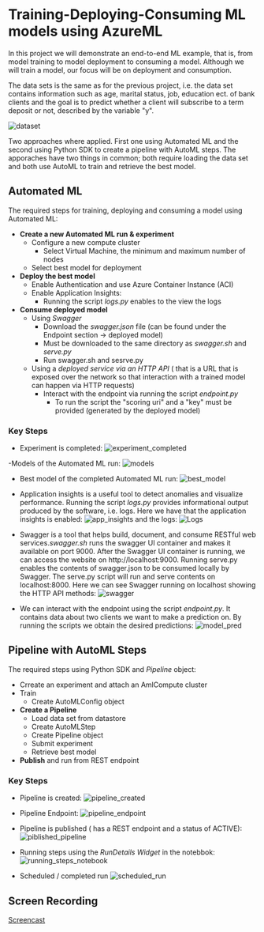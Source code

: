 # Training-Deploying-Consuming ML models using AzureML

In this project we will demonstrate an end-to-end ML example, that is, from model training to model deployment to consuming a model. Although we will train a model, our focus will be on deployment and consumption.  

The data sets is the same as for the previous project, i.e. the data set contains information such as age, marital status, job, education ect. of bank clients and the goal is to predict whether a client will subscribe to a term deposit or not, described by the variable "y". 

![dataset](https://github.com/elenacramer/nd00333_AZMLND_C2/blob/master/screenshots/registered_dataset.png)

Two approaches where applied. First one using Automated ML and the second using Python SDK to create a pipeline with AutoML steps. The apporaches have two things in common; both require loading the data set and both use AutoML to train and retrieve the best model. 

## Automated ML 
The required steps for training, deploying and consuming a model using Automated ML:
- **Create a new Automated ML run & experiment** 
	- Configure a new compute cluster
		- Select Virtual Machine, the minimum and maximum number of nodes
	- Select best model for deployment
- **Deploy the best model** 
	- Enable Authentication and use Azure Container Instance (ACI)
	- Enable Application Insights: 
		- Running the script *logs.py* enables to the view the logs 
- **Consume deployed model**
	- Using *Swagger* 
		- Download the *swagger.json* file (can be found under the Endpoint section -> deployed model) 
		- Must be downloaded to the same directory as *swagger.sh* and *serve.py*
		-  Run swagger.sh and sesrve.py 
	- Using a *deployed service via an HTTP API* ( that is a URL that is exposed over the network so that interaction with a trained model can happen via HTTP requests)
		-  Interact with the endpoint via running the script *endpoint.py* 
			- To run the script the "scoring uri" and a "key" must be provided (generated by the deployed model)
  
 ### Key Steps 
- Experiment is completed:
![experiment_completed](https://github.com/elenacramer/nd00333_AZMLND_C2/blob/master/screenshots/completed_AutomatedML_run.png)

-Models of the Automated ML run:
![models](https://github.com/elenacramer/nd00333_AZMLND_C2/blob/master/screenshots/Automated_ML_models.png)


- Best model of the completed Automated ML run:
![best_model](https://github.com/elenacramer/nd00333_AZMLND_C2/blob/master/screenshots/AutomatedML_best_model.png)

- Application insights is a useful tool to detect anomalies and visualize performance. Running the script *logs.py* provides informational output produced by the software, i.e. logs. 
Here we have that the application insights is enabled:
![app_insights](https://github.com/elenacramer/nd00333_AZMLND_C2/blob/master/screenshots/AutomatedML_app_insights.png)
and the logs: 
![Logs](https://github.com/elenacramer/nd00333_AZMLND_C2/blob/master/screenshots/running_logs_py.png)

- Swagger is a tool that helps build, document, and consume RESTful web services.*swagger.sh* runs the swagger UI container and makes it available on port 9000. After the Swagger UI container is running, we can access the website on http://localhost:9000. Running serve.py enables the contents of swagger.json to be consumed locally by Swagger. The serve.py script will run and serve contents on localhost:8000. Here we can see Swagger running on localhost showing the HTTP API methods: 
![swagger](https://github.com/elenacramer/nd00333_AZMLND_C2/blob/master/screenshots/swagger.png)

- We can interact with the endpoint using the script *endpoint.py*. It contains data about two clients we want to make a prediction on. By running the scripts we obtain the desired predictions:
![model_pred](https://github.com/elenacramer/nd00333_AZMLND_C2/blob/master/screenshots/model_pred.png)

## Pipeline with AutoML Steps
The required steps using Python SDK and *Pipeline* object: 
- Crreate an experiment and attach an AmlCompute cluster 
- Train
	- Create AutoMLConfig  object
- **Create a Pipeline**  
	- Load data set from datastore
	- Create AutoMLStep
	- Create Pipeline object 
	- Submit experiment 
	- Retrieve best model 
- **Publish** and run from REST endpoint

### Key Steps
- Pipeline is created:
 ![pipeline_created](https://github.com/elenacramer/nd00333_AZMLND_C2/blob/master/screenshots/pipeline_created.png) 
 
- Pipeline Endpoint:
![pipeline_endpoint](https://github.com/elenacramer/nd00333_AZMLND_C2/blob/master/screenshots/pipeline_endpoint.png)

- Pipeline is published ( has a REST endpoint and a status of ACTIVE):
![piblished_pipeline](https://github.com/elenacramer/nd00333_AZMLND_C2/blob/master/screenshots/pipeline_rest_endpoint.png)

- Running steps using the *RunDetails Widget* in the notebbok:
![running_steps_notebook](https://github.com/elenacramer/nd00333_AZMLND_C2/blob/master/screenshots/run_details_notebook.png)  
  
- Scheduled / completed run
![scheduled_run](https://github.com/elenacramer/nd00333_AZMLND_C2/blob/master/screenshots/pipeline_sheduled_run.png)


## Screen Recording
[Screencast](https://youtu.be/nkuXK5pUuqY)

